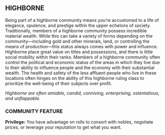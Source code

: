 ## HIGHBORNE
Being part of a highborne community means you’re accustomed to a life of elegance, opulence, and prestige within the upper echelons of society. Traditionally, members of a highborne community possess incredible material wealth. While this can take a variety of forms depending on the community—including gold and other minerals, land, or controlling the means of production—this status always comes with power and influence. Highborne place great value on titles and possessions, and there is little social mobility within their ranks. Members of a highborne community often control the political and economic status of the areas in which they live due to their ability to influence people and the economy with their substantial wealth. The health and safety of the less affluent people who live in these locations often hinges on the ability of this highborne ruling class to prioritize the well-being of their subjects over profit.  

*Highborne are often amiable, candid, conniving, enterprising, ostentatious, and unflappable.*  

### COMMUNITY FEATURE
**Privilege:** You have advantage on rolls to consort with nobles, negotiate prices, or leverage your reputation to get what you want.  
